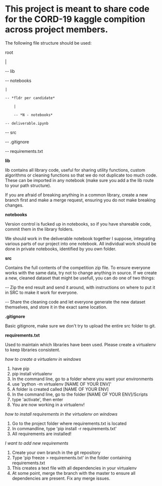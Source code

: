 # This project is meant to share code for the CORD-19 kaggle compition across project members. 

The following file structure should be used:

root

|

-- lib

-- notebooks

	|

	-- *fldr per candidate*

		|

		-- *N - notebooks*

	-- deliverable.ipynb

-- src

-- .gitignore

-- requirements.txt


**lib**

lib contains all library code, useful for sharing utility functions, custom algorithms or cleaning functions so that we do not duplicate too much code. These can be imported in any notebook (make sure you add a the lib route to your path structure).


If you are afraid of breaking anything in a common library, create a new branch first and make a merge request, ensuring you do not make breaking changes. 

**notebooks**


Version control is fucked up in notebooks, so if you have shareable code, commit them in the library folders. 


We should work in the deliverable notebook together I suppose, integrating various parts of our project into one notebook. All individual work should be done in private notebooks, identified by you own folder.

**src**


Contains the full contents of the competition zip file. To ensure everyone works with the same data, try not to change anything in source. If we create a new, cleaned dataset that might be usefull, you can do one of two things:

-- Zip the end result and send it around, with instructions on where to put it in SRC to make it work for everyone.

-- Share the cleaning code and let everyone generate the new dataset themselves, and store it in the exact same location. 

**.gitignore**

Basic gitignore, make sure we don't try to upload the entire src folder to git. 

**requirements.txt**

Used to maintain which libraries have been used. Please create a virtualenv to keep libraries consistent. 

*how to create a virtualenv in windows*
1. have pip
2. pip install virtualenv
3. In the command line, go to a folder where you want your environments
4. use 'python -m virtualenv [NAME OF YOUR ENV]'
5. A folder is created called [NAME OF YOUR ENV]
6. In the command line, go to the folder [NAME OF YOUR ENV]/Scripts
7. type 'activate', then enter
8. You are now working in a virtualenv!

*how to install requirements in the virtualenv on windows*
1. Go to the project folder where requirements.txt is located
2. In commandline, type 'pip install -r requirements.txt'
3. All requirements are installed!

*I want to add new requirements*
1. Create your own branch in the git repository
2. Type 'pip freeze > requirements.txt' in the folder containing requirements.txt
3. This creates a text file with all dependencies in your virtualenv
4. At some point, merge the branch with the master to ensure all dependencies are present. Fix any merge issues. 